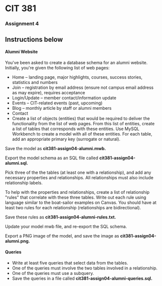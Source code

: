 # CIT 381
### Assignment 4

Instructions below
-----
#### Alumni Website
You've been asked to create a database schema for an alumni website. Initially, you're given the following list of web pages:

- Home – landing page, major highlights, courses, success stories, statistics and numbers
- Join – registration by email address (ensure not campus email address as may expire), requires acceptance
- Login/Update – member contact/information update
- Events – CIT-related events (past, upcoming)
- Blog – monthly article by staff or alumni members
- Contact
- Create a list of objects (entities) that would be required to deliver the functionality from the list of web pages. From this list of entities, create a list of tables that corresponds with these entities. Use MySQL Workbench to create a model with all of these entities. For each table, add an appropriate primary key (surrogate or natural).

Save the model as **cit381-assign04-alumni.mwb.**

Export the model schema as an SQL file called **cit381-assign04-alumni.sql.**

Pick three of the the tables (at least one with a relationship), and add any necessary properties and relationships. All relationships must also include relationship labels.

To help with the properties and relationships, create a list of relationship "rules" that correlate with these three tables. Write out each rule using language similar to the boat-sailor examples on Canvas. You should have at least two rules for each relationship (relationships are bidirectional).

Save these rules as **cit381-assign04-alumni-rules.txt.**

Update your model mwb file, and re-export the SQL schema.

Export a PNG image of the model, and save the image as **cit381-assign04-alumni.png.**

#### Queries
- Write at least five queries that select data from the tables.
- One of the queries must involve the two tables involved in a relationship.
- One of the queries must use a subquery.
- Save the queries in a file called **cit381-assign04-alumni-queries.sql.**
